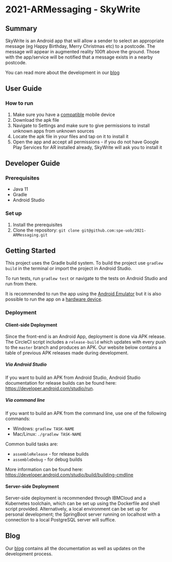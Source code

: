 # 2021-ARMessaging - SkyWrite #
## Summary ##
SkyWrite is an Android app that will allow a sender to select an appropriate message (eg Happy Birthday,
Merry Christmas etc) to a postcode. The message will appear in augmented reality 100ft above the ground.
Those with the app/service will be notified that a message exists in a nearby postcode.

You can read more about the development in our [blog](https://sky-write.github.io/)

## User Guide ##
### How to run ###
1. Make sure you have a [compatible](https://developers.google.com/ar/devices) mobile device
1. Download the apk file
2. Navigate to Settings and make sure to give permissions to install unknown apps from unknown sources
3. Locate the apk file in your files and tap on it to install it
4. Open the app and accept all permissions - if you do not have Google Play Services for AR installed already, SkyWrite will ask you to install it

## Developer Guide ##

### Prerequisites ###
- Java 11
- Gradle
- Android Studio

### Set up ###
1. Install the prerequisites
2. Clone the repository: `git clone git@github.com:spe-uob/2021-ARMessaging.git`

## Getting Started ##
This project uses the Gradle build system. To build the project use `gradlew build` in the terminal or import the project in Android Studio.

To run tests, run `gradlew test` or navigate to the tests on Android Studio and run from there.

It is recommended to run the app using the [Android Emulator](https://developer.android.com/studio/run/emulator) but it is also possible to run the app on a [hardware device](https://developer.android.com/studio/run/device).

### Deployment ###
#### Client-side Deployment ####
Since the front-end is an Android App, deployment is done via APK release. The CircleCI script includes a `release-build` which updates with every push to the `master` branch and produces an APK. Our website below contains a table of previous APK releases made during development.
##### Via Android Studio #####
If you want to build an APK from Android Studio, Android Studio documentation for release builds can be found here: https://developer.android.com/studio/run.

##### Via command line #####
If you want to build an APK from the command line, use one of the following commands:
- Windows: `gradlew TASK-NAME`
- Mac/Linux: `./gradlew TASK-NAME`

Common build tasks are:
- `assembleRelease` - for release builds
- `assembleDebug` - for debug builds

More information can be found here: https://developer.android.com/studio/build/building-cmdline

#### Server-side Deployment ####
Server-side deployment is recommended through IBMCloud and a Kubernetes toolchain, which can be set up using the Dockerfile and shell script provided.
Alternatively, a local environment can be set up for personal development; the SpringBoot server running on localhost with a connection to a local PostgreSQL server will suffice.

## Blog ##
Our [blog](https://sky-write.github.io/) contains all the documentation as well as updates on the development process.
